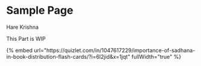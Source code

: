 # Sample Page

Hare Krishna&#x20;

This Part is WIP
<div style="width: 100%; height: 800px; overflow: auto;">
  {% embed url="https://quizlet.com/in/1047617229/importance-of-sadhana-in-book-distribution-flash-cards/?i=6l2jid&x=1jqt" fullWidth="true" %}
</div>
